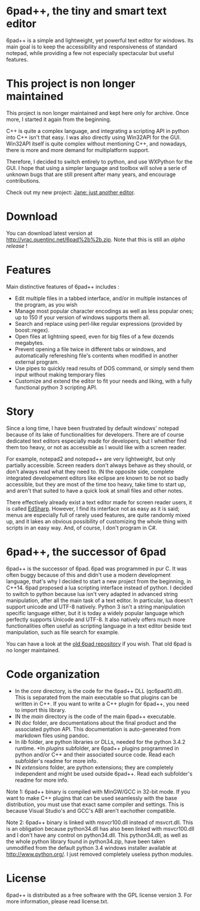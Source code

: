 # 6pad++, the tiny and smart text editor

6pad++ is a simple and lightweight, yet powerful text editor for windows.
Its main goal is to keep the accessibility and responsiveness of standard notepad, while providing a few not especially spectacular but useful features.

# This project is non longer maintained
This project is non longer maintained and kept here only for archive. Once more, I started it again from the beginning.

C++ is quite a complex language, and integrating a scripting API in python into C++ isn't that easy. I was also directly using Win32API for the GUI. Win32API itself is quite complex without mentioning C++, and nowadays, there is more and more demand for multiplatform support.

Therefore, I decided to switch entirely to python, and use WXPython for the GUI. 
I hope that using a simpler language and toolbox will solve a serie of unknown bugs that are still present after many years, and encourage contributions.

Check out my new project: [Jane: just another editor](http://github.com/qtnc/jane).

# Download

You can download latest version at <http://vrac.quentinc.net/6pad%2b%2b.zip>.
Note that this is still an *alpha release* !

# Features

Main distinctive features of 6pad++ includes :

* Edit multiple files in a tabbed interface, and/or in multiple instances of the program, as you wish
* Manage most popular character encodings as well as less popular ones; up to 150 if your version of windows supports them all.
* Search and replace using perl-like regular expressions (provided by boost::regex).
* Open files at lightning speed, even for big files of a few dozends megabytes.
* Prevent opening a file twice in different tabs or windows, and automatically refereshing file's contents when modified in another external program.
* Use pipes to quickly read results of DOS command, or simply send them input without making temporary files
* Customize and extend the editor to fit your needs and liking, with a fully functional python 3 scripting API.

# Story

Since a long time, I have been frustrated by default windows' notepad because of its lake of functionalities for developers.
There are of course dedicated text editors especially made for developers, but I wheither find them too heavy, or not as accessible as I would like with a screen reader.

For example, notepad2 and notepad++ are very lightweight, but only partially accessible. Screen readers don't always behave as they should, or don't always read what they need to.
IN the opposite side, complete integrated developement editors like eclipse are known to be not so badly accessible, but they are most of the time too heavy, take time to start up, and aren't that suited to have a quick look at small files and other notes.

There effectively already exist a text editor made for screen reader users, it is called [EdSharp](http://empowermentzone.com/EdSharp.htm).
However, I find its interface not as easy as it is said; menus are especially full of rarely used features, are quite randomly mixed up, and it lakes an obvious possibility of customizing the whole thing with scripts in an easy way. And, of course, I don't program in C#.

# 6pad++, the successor of 6pad

6pad++ is the successor of 6pad. 6pad was programmed in pur C. It was often buggy because of this and didn't use a modern development language, that's why I decided to start a new project from the beginning, in C++14.
6pad proposed a lua scripting interface instead of python. I decided to switch to python because lua isn't very adapted in advanced string manipulation, after all the main task of a text editor. In particular, lua doesn't support unicode and UTF-8 natively.
Python 3 isn't a string manipulation specific language either, but it is today a widely popular language which perfectly supports Unicode and UTF-8. 
It also natively offers much more functionalities often useful as scripting language in a text editor beside text manipulation, such as file search for example.

You can have a look at the [old 6pad repository](http://github.com/qtnc/6pad) if you wish. That old 6pad is no longer maintained.

# Code organization

* In the *core* directory, is the code for the 6pad++ DLL (qc6pad10.dll). This is separated from the main executable so that plugins can be written in C++. If you want to write a C++ plugin for 6pad++, you need to import this library.
* IN the *main* directory is the code of the main 6pad++ executable.
* IN *doc* folder, are documentations about the final product and the associated python API. This documentation is auto-generated from markdown files using pandoc.
* In *lib* folder, are python libraries or DLLs, needed for the python 3.4.2 runtime.
*In *plugins* subfolder, are 6pad++ plugins programmed in python and/or C++ and their associated source code. Read each subfolder's readme for more info.
* IN *extensions* folder, are python extensions; they are completely independent and might be used outside 6pad++. Read each subfolder's readme for more info.

Note 1: 6pad++ binary is compiled with MinGW/GCC in 32-bit mode. If you want to make C++ plugins that can be used seamlessly with the base distribution, you must use that exact same compiler and settings.
This is because Visual Studio's and GCC's ABI aren't eachother compatible.

Note 2: 6pad++ binary is linked with msvcr100.dll instead of msvcrt.dll. This is an obligation because python34.dll has also been linked with msvcr100.dll and I don't have any control on python34.dll. This python34.dll, as well as the whole python library found in python34.zip, have been taken unmodified from the default python 3.4 windows installer available at <http://www.python.org/>. I just removed completely useless python modules.

# License

6pad++ is distributed as a free software with the GPL license version 3. For more information, please read license.txt.
